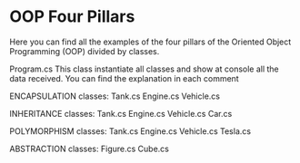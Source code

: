 # OOP Four Pillars
Here you can find all the examples of the four pillars of the Oriented Object Programming (OOP) divided by classes.

Program.cs
This class instantiate all classes and show at console all the data received. You can find the explanation in each comment

ENCAPSULATION classes:
Tank.cs
Engine.cs
Vehicle.cs

INHERITANCE classes:
Tank.cs
Engine.cs
Vehicle.cs
Car.cs

POLYMORPHISM classes:
Tank.cs
Engine.cs
Vehicle.cs
Tesla.cs

ABSTRACTION classes:
Figure.cs
Cube.cs
